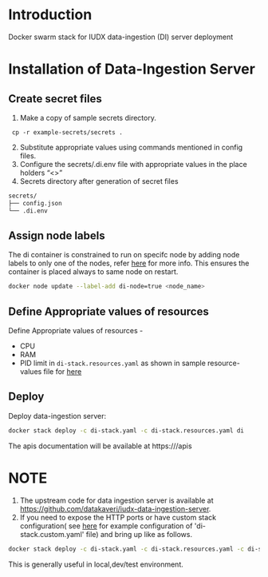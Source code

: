 # Introduction
Docker swarm stack for IUDX data-ingestion (DI) server deployment

# Installation of Data-Ingestion Server
## Create secret files
1. Make a copy of sample secrets directory.

```console
 cp -r example-secrets/secrets .
```
2. Substitute appropriate values using commands mentioned in config files. 
3. Configure the secrets/.di.env file with appropriate values in the place holders “<>”
4. Secrets directory after generation of secret files
```sh
secrets/
├── config.json
└── .di.env
```
## Assign node labels
 The di container is constrained to run on specifc node by adding node labels to only one of the nodes, refer [here](https://docs.docker.com/engine/swarm/services/#placement-constraints) for more info. This ensures the container is placed always to same node on restart.
```sh
docker node update --label-add di-node=true <node_name>
```
## Define Appropriate values of resources

Define Appropriate values of resources -
- CPU 
- RAM 
- PID limit 
in `di-stack.resources.yaml` as shown in sample resource-values file for [here](example-di-stack.resources.yaml)

## Deploy
Deploy data-ingestion server:
```sh
docker stack deploy -c di-stack.yaml -c di-stack.resources.yaml di
```
The apis documentation will be available at https://<di-server-domain-name>/apis
# NOTE
1. The upstream code for data ingestion  server is available at https://github.com/datakaveri/iudx-data-ingestion-server.
2. If you need to expose the HTTP ports or have custom stack configuration( see [here](example-di-stack.custom.yaml) for example configuration of 'di-stack.custom.yaml' file)  and bring up like as follows.
```sh
docker stack deploy -c di-stack.yaml -c di-stack.resources.yaml -c di-stack.custom.yaml di
```
This is generally useful in local,dev/test environment.